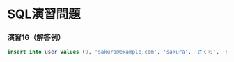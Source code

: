 # SQL演習問題

### 演習16（解答例）

```sql
insert into user values (9, 'sakura@example.com', 'sakura', 'さくら', '東京都');
```